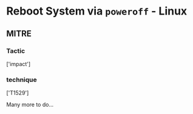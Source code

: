 # Reboot System via `poweroff` - Linux

## MITRE

### Tactic
['impact']

### technique
['T1529']

Many more to do...
